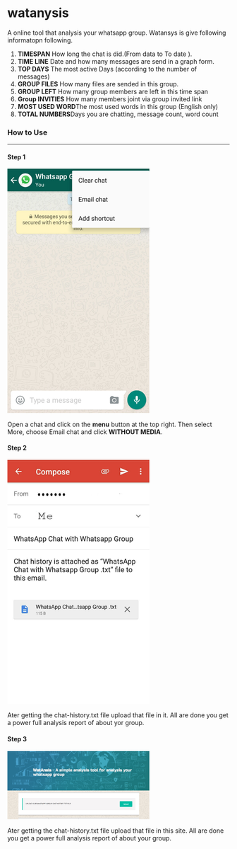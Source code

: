 # watanysis
A online tool that analysis your whatsapp group.
Watansys is give following informatopn following.<br> 
1. <b>TIMESPAN</b> How long the chat is did.(From data to To date ).<br>
2. <b>TIME LINE</b>  Date and how many messages are send in a graph form.<br>
3. <b>TOP DAYS</b> The most active Days (according to the number of messages)<br>
4. <b>GROUP FILES</b> How many files are sended in this group.<br>
5. <b>GROUP LEFT</b> How many group members are left in this time span<br>
6. <b>Group INVITIES</b> How many members joint via group invited link<br>
7. <b>MOST USED WORD</b>The most used words in this group (English only)<br>
8. <b>TOTAL NUMBERS</b>Days you are chatting, message count, word count<br>
<h3>How to Use</h3><hr>
<h4>Step 1</h4>
<img src="https://github.com/Dotcodes/watanysis/blob/master/step1.jpeg?raw=true" width="322px">
<p>Open a chat and click on the <b>menu</b> button at the top right. Then select More, choose Email chat and click <b>WITHOUT MEDIA</b>.</p>
<h4>Step 2</h4>
<img src="https://github.com/Dotcodes/watanysis/blob/master/step2.jpeg?raw=true" width="322px">
<p>Ater getting the chat-history.txt file upload that file in it. All are done you get a power full analysis report of about yor group.</p>
<h4>Step 3</h4>
<img src="https://github.com/Dotcodes/watanysis/blob/master/step3.jpeg?raw=true" width="322px">
<p>Ater getting the chat-history.txt file upload that file in this site. All are done you get a power full analysis report of about your group.</p>
